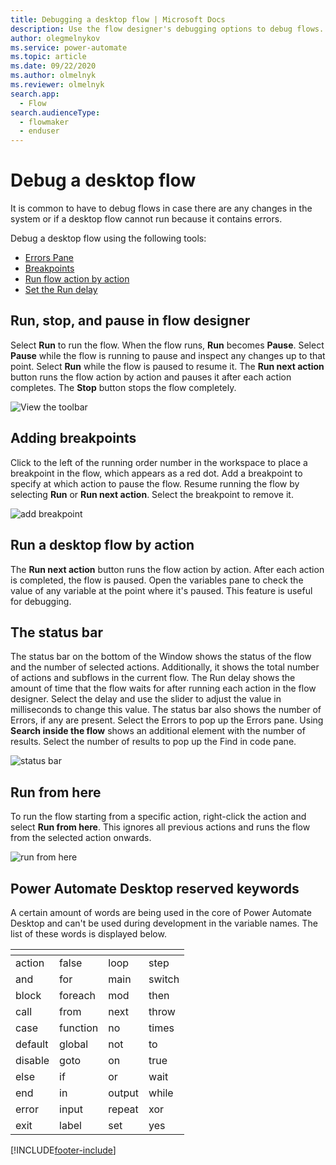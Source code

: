 ```yaml
---
title: Debugging a desktop flow | Microsoft Docs
description: Use the flow designer's debugging options to debug flows.
author: olegmelnykov
ms.service: power-automate
ms.topic: article
ms.date: 09/22/2020
ms.author: olmelnyk
ms.reviewer: olmelnyk
search.app: 
  - Flow
search.audienceType: 
  - flowmaker
  - enduser
---
```


# Debug a desktop flow



It is common to have to debug flows in case there are any changes in the system or if a desktop flow cannot run because it contains errors. 
<!--note from editor: It would be good to link to the topics about these things. -->

Debug a desktop flow using the following tools:
* [Errors Pane](errors.md)
* [Breakpoints](#adding-breakpoints)
* [Run flow action by action](#run-a-desktop-flow-by-action)
* [Set the Run delay](#the-status-bar)

## Run, stop, and pause in flow designer

Select **Run** to run the flow. When the flow runs, **Run** becomes **Pause**. Select **Pause** while the flow is running to pause and inspect any changes up to that point. Select **Run** while the flow is paused to resume it. The **Run next action** button runs the flow action by action and pauses it after each action completes. The **Stop** button stops the flow completely.

![View the toolbar](\media\run-stop-pause\toolbar.png)

## Adding breakpoints

Click to the left of the running order number in the workspace to place a breakpoint in the flow, which appears as a red dot. Add a breakpoint to specify at which action to pause the flow. Resume running the flow by selecting **Run** or **Run next action**. Select the breakpoint to remove it.

![add breakpoint](\media\adding-breakpoints\add-breakpoint.png)

## Run a desktop flow by action

The **Run next action** button runs the flow action by action. After each action is completed, the flow is paused. Open the variables pane to check the value of any variable at the point where it's paused. This feature is useful for debugging.

## The status bar

The status bar on the bottom of the Window shows the status of the flow and the number of selected actions. Additionally, it shows the total number of actions and subflows in the current flow. The Run delay shows the amount of time that the flow waits for after running each action in the flow designer. Select the delay and use the slider to adjust the value in milliseconds to change this value. The status bar also shows the number of Errors, if any are present. Select the Errors to pop up the Errors pane. Using **Search inside the flow** shows an additional element with the number of results. Select the number of results to pop up the Find in code pane.

![status bar](\media\status-bar\status-bar.png)

## Run from here

To run the flow starting from a specific action, right-click the action and select **Run from here**. This ignores all previous actions and runs the flow from the selected action onwards.

![run from here](\media\run-stop-pause\run-from-here.png)

## Power Automate Desktop reserved keywords

A certain amount of words are being used in the core of Power Automate Desktop and can't be used during development in the variable names.
The list of these words is displayed below.

|<!-- --> |<!-- --> |<!-- --> |<!-- --> |
|----|----|----|----|
|action|false|loop|step|
|and|for|main|switch|
|block|foreach|mod|then|
|call|from|next|throw|
|case|function|no|times|
|default|global|not|to|
|disable|goto|on|true|
|else|if|or|wait|
|end|in|output|while|
|error|input|repeat|xor|
|exit|label|set|yes|


[!INCLUDE[footer-include](../includes/footer-banner.md)]